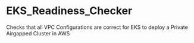 # EKS_Readiness_Checker
Checks that all VPC Configurations are correct for EKS to deploy a Private Airgapped Cluster in AWS
